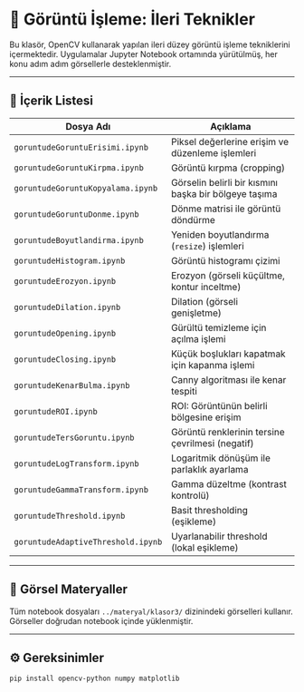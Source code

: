 # 🧪 Görüntü İşleme: İleri Teknikler

Bu klasör, OpenCV kullanarak yapılan ileri düzey görüntü işleme tekniklerini içermektedir. Uygulamalar Jupyter Notebook ortamında yürütülmüş, her konu adım adım görsellerle desteklenmiştir.

---

## 📘 İçerik Listesi

| Dosya Adı                                     | Açıklama                                              |
|----------------------------------------------|-------------------------------------------------------|
| `goruntudeGoruntuErisimi.ipynb`              | Piksel değerlerine erişim ve düzenleme işlemleri      |
| `goruntudeGoruntuKirpma.ipynb`               | Görüntü kırpma (cropping)                             |
| `goruntudeGoruntuKopyalama.ipynb`            | Görselin belirli bir kısmını başka bir bölgeye taşıma |
| `goruntudeGoruntuDonme.ipynb`                | Dönme matrisi ile görüntü döndürme                    |
| `goruntudeBoyutlandirma.ipynb`               | Yeniden boyutlandırma (`resize`) işlemleri           |
| `goruntudeHistogram.ipynb`                   | Görüntü histogramı çizimi                             |
| `goruntudeErozyon.ipynb`                     | Erozyon (görseli küçültme, kontur inceltme)           |
| `goruntudeDilation.ipynb`                    | Dilation (görseli genişletme)                         |
| `goruntudeOpening.ipynb`                     | Gürültü temizleme için açılma işlemi                  |
| `goruntudeClosing.ipynb`                     | Küçük boşlukları kapatmak için kapanma işlemi        |
| `goruntudeKenarBulma.ipynb`                  | Canny algoritması ile kenar tespiti                   |
| `goruntudeROI.ipynb`                         | ROI: Görüntünün belirli bölgesine erişim              |
| `goruntudeTersGoruntu.ipynb`                 | Görüntü renklerinin tersine çevrilmesi (negatif)      |
| `goruntudeLogTransform.ipynb`                | Logaritmik dönüşüm ile parlaklık ayarlama             |
| `goruntudeGammaTransform.ipynb`              | Gamma düzeltme (kontrast kontrolü)                    |
| `goruntudeThreshold.ipynb`                   | Basit thresholding (eşikleme)                         |
| `goruntudeAdaptiveThreshold.ipynb`           | Uyarlanabilir threshold (lokal eşikleme)              |

---

## 🧾 Görsel Materyaller

Tüm notebook dosyaları `../materyal/klasor3/` dizinindeki görselleri kullanır.  
Görseller doğrudan notebook içinde yüklenmiştir.

---

## ⚙️ Gereksinimler

```bash
pip install opencv-python numpy matplotlib


